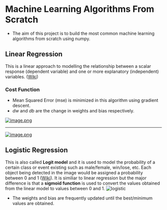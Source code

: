 # Machine Learning Algorithms From Scratch

* The aim of this project is to build the most common machine learning algorithms from scratch using numpy.

## Linear Regression

This is a linear approach to modelling the relationship between a scalar response (dependent variable) and one or more explanatory (independent) variables. ([Wiki](https://en.wikipedia.org/wiki/Linear_regression))

### Cost Function

* Mean Squared Error (mse) is minimized in this algorithm using gradient descent.
* *dw* and *db* are the change in weights and bias respectively.

[![image.png](https://i.postimg.cc/SKJGNBQ9/image.png)](https://postimg.cc/WDcZ5fkp)

<hr>

[![image.png](https://i.postimg.cc/TY5GgwkN/image.png)](https://postimg.cc/jLTGrsYy)

## Logistic Regression

This is also called **Logit model** and it is used to model the probability of a certain class or event existing such as male/female, win/lose, etc. Each object being detected in the image would be assigned a probability between 0 and 1 ([Wiki](https://en.wikipedia.org/wiki/Linear_regression)).
It is similiar to linear regression but the major difference is that a **sigmoid function** is used to convert the values obtained from the linear model to values between 0 and 1.
![logistic](https://i.postimg.cc/2yFR6bjV/image.png)

* The weights and bias are frequently updated until the best/minimum values are obtained.
